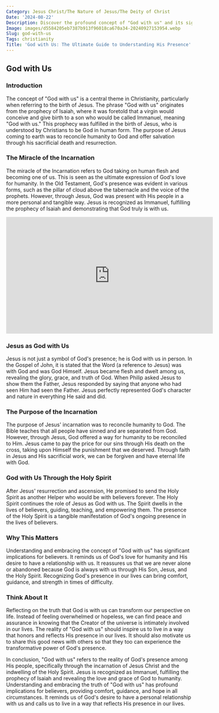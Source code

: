 ```yaml
---
Category: Jesus Christ/The Nature of Jesus/The Deity of Christ
Date: '2024-08-22'
Description: Discover the profound concept of "God with us" and its significance in various faith traditions. Explore how this belief shapes spiritual practices and offers comfort and guidance in times of need.
Image: images/d5584205eb7387b913f96018ca670a34-20240927153954.webp
Slug: god-with-us
Tags: christianity
Title: 'God with Us: The Ultimate Guide to Understanding His Presence'
---
```


## God with Us

### Introduction
The concept of "God with us" is a central theme in Christianity, particularly when referring to the birth of Jesus. The phrase "God with us" originates from the prophecy of Isaiah, where it was foretold that a virgin would conceive and give birth to a son who would be called Immanuel, meaning "God with us." This prophecy was fulfilled in the birth of Jesus, who is understood by Christians to be God in human form. The purpose of Jesus coming to earth was to reconcile humanity to God and offer salvation through his sacrificial death and resurrection.

### The Miracle of the Incarnation
The miracle of the Incarnation refers to God taking on human flesh and becoming one of us. This is seen as the ultimate expression of God's love for humanity. In the Old Testament, God's presence was evident in various forms, such as the pillar of cloud above the tabernacle and the voice of the prophets. However, through Jesus, God was present with His people in a more personal and tangible way. Jesus is recognized as Immanuel, fulfilling the prophecy of Isaiah and demonstrating that God truly is with us.


<iframe width="560" height="315" src="https://www.youtube.com/embed/FEyRoj2sFc4" frameborder="0" allow="autoplay; encrypted-media" allowfullscreen></iframe>


### Jesus as God with Us
Jesus is not just a symbol of God's presence; he is God with us in person. In the Gospel of John, it is stated that the Word (a reference to Jesus) was with God and was God Himself. Jesus became flesh and dwelt among us, revealing the glory, grace, and truth of God. When Philip asked Jesus to show them the Father, Jesus responded by saying that anyone who had seen Him had seen the Father. Jesus perfectly represented God's character and nature in everything He said and did.

### The Purpose of the Incarnation
The purpose of Jesus' incarnation was to reconcile humanity to God. The Bible teaches that all people have sinned and are separated from God. However, through Jesus, God offered a way for humanity to be reconciled to Him. Jesus came to pay the price for our sins through His death on the cross, taking upon Himself the punishment that we deserved. Through faith in Jesus and His sacrificial work, we can be forgiven and have eternal life with God.

### God with Us Through the Holy Spirit
After Jesus' resurrection and ascension, He promised to send the Holy Spirit as another Helper who would be with believers forever. The Holy Spirit continues the role of Jesus as God with us. The Spirit dwells in the lives of believers, guiding, teaching, and empowering them. The presence of the Holy Spirit is a tangible manifestation of God's ongoing presence in the lives of believers.

### Why This Matters
Understanding and embracing the concept of "God with us" has significant implications for believers. It reminds us of God's love for humanity and His desire to have a relationship with us. It reassures us that we are never alone or abandoned because God is always with us through His Son, Jesus, and the Holy Spirit. Recognizing God's presence in our lives can bring comfort, guidance, and strength in times of difficulty.

### Think About It
Reflecting on the truth that God is with us can transform our perspective on life. Instead of feeling overwhelmed or hopeless, we can find peace and assurance in knowing that the Creator of the universe is intimately involved in our lives. The reality of "God with us" should inspire us to live in a way that honors and reflects His presence in our lives. It should also motivate us to share this good news with others so that they too can experience the transformative power of God's presence.

In conclusion, "God with us" refers to the reality of God's presence among His people, specifically through the incarnation of Jesus Christ and the indwelling of the Holy Spirit. Jesus is recognized as Immanuel, fulfilling the prophecy of Isaiah and revealing the love and grace of God to humanity. Understanding and embracing the truth of "God with us" has profound implications for believers, providing comfort, guidance, and hope in all circumstances. It reminds us of God's desire to have a personal relationship with us and calls us to live in a way that reflects His presence in our lives.